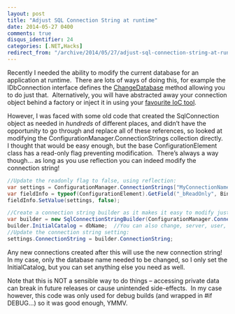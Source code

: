 ```yaml
---
layout: post
title: "Adjust SQL Connection String at runtime"
date: 2014-05-27 0400
comments: true
disqus_identifier: 24
categories: [.NET,Hacks]
redirect_from: "/archive/2014/05/27/adjust-sql-connection-string-at-runtime.aspx/"
---
```

Recently I needed the ability to modify the current database for an
application at runtime.  There are lots of ways of doing this, for
example the IDbConnection interface defines the
[ChangeDatabase](http://msdn.microsoft.com/en-us/library/system.data.idbconnection.changedatabase(v=vs.110).aspx)
method allowing you to do just that.  Alternatively, you will have
abstracted away your connection object behind a factory or inject it in
using your [favourite IoC tool](http://docs.structuremap.net/).

However, I was faced with some old code that created the SqlConnection
object as needed in *hundreds* of different places, and didn’t have the
opportunity to go through and replace all of these references, so looked
at modifying the ConfigurationManager.ConnectionStrings collection
directly.  I thought that would be easy enough, but the base
ConfigurationElement class has a read-only flag preventing
modification.  There’s always a way though… as long as you use
reflection you can indeed modify the connection string!

```csharp
//Update the readonly flag to false, using reflection:
var settings = ConfigurationManager.ConnectionStrings["MyConnectionName"];
var fieldInfo = typeof(ConfigurationElement).GetField("_bReadOnly", BindingFlags.Instance | BindingFlags.NonPublic);
fieldInfo.SetValue(settings, false);

//Create a connection string builder as it makes it easy to modify just the DB name:
var builder = new SqlConnectionStringBuilder(ConfigurationManager.ConnectionStrings["MyConnectionName"].ConnectionString);
builder.InitialCatalog = dbName;  //You can also change, server, user, password, etc here, if required
//Update the connection string setting:
settings.ConnectionString = builder.ConnectionString;
```

Any new connections created after this will use the new connection
string!  In my case, only the database name needed to be changed, so I
only set the InitialCatalog, but you can set anything else you need as
well.

Note that this is NOT a sensible way to do things – accessing private
data can break in future releases or cause unintended side-effects.  In
my case however, this code was only used for debug builds (and wrapped
in \#if DEBUG…) so it was good enough, YMMV.

